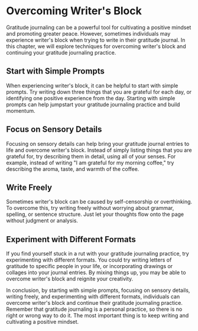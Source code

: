 Overcoming Writer's Block
====================================================================================

Gratitude journaling can be a powerful tool for cultivating a positive mindset and promoting greater peace. However, sometimes individuals may experience writer's block when trying to write in their gratitude journal. In this chapter, we will explore techniques for overcoming writer's block and continuing your gratitude journaling practice.

Start with Simple Prompts
-------------------------

When experiencing writer's block, it can be helpful to start with simple prompts. Try writing down three things that you are grateful for each day, or identifying one positive experience from the day. Starting with simple prompts can help jumpstart your gratitude journaling practice and build momentum.

Focus on Sensory Details
------------------------

Focusing on sensory details can help bring your gratitude journal entries to life and overcome writer's block. Instead of simply listing things that you are grateful for, try describing them in detail, using all of your senses. For example, instead of writing "I am grateful for my morning coffee," try describing the aroma, taste, and warmth of the coffee.

Write Freely
------------

Sometimes writer's block can be caused by self-censorship or overthinking. To overcome this, try writing freely without worrying about grammar, spelling, or sentence structure. Just let your thoughts flow onto the page without judgment or analysis.

Experiment with Different Formats
---------------------------------

If you find yourself stuck in a rut with your gratitude journaling practice, try experimenting with different formats. You could try writing letters of gratitude to specific people in your life, or incorporating drawings or collages into your journal entries. By mixing things up, you may be able to overcome writer's block and reignite your creativity.

In conclusion, by starting with simple prompts, focusing on sensory details, writing freely, and experimenting with different formats, individuals can overcome writer's block and continue their gratitude journaling practice. Remember that gratitude journaling is a personal practice, so there is no right or wrong way to do it. The most important thing is to keep writing and cultivating a positive mindset.
